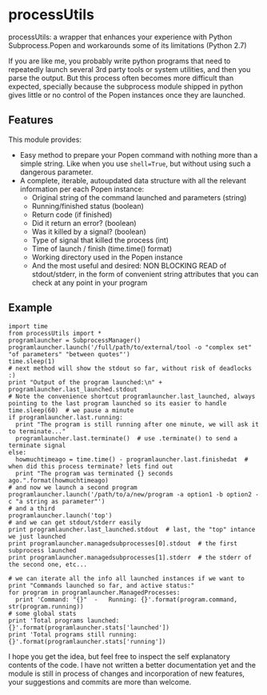 # processUtils
processUtils: a wrapper that enhances your experience with Python Subprocess.Popen and workarounds some of its limitations (Python 2.7)  

If you are like me, you probably write python programs that need to repeatedly launch several 3rd party tools or system utilities, and then you parse the output. But this process often becomes more difficult than expected, specially because the subprocess module shipped in python gives little or no control of the Popen instances once they are launched.  
  
## Features
This module provides:

* Easy method to prepare your Popen command with nothing more than a simple string. Like when you use `shell=True`, but without using such a dangerous parameter. 
* A complete, iterable, autoupdated data structure with all the relevant information per each Popen instance:
  * Original string of the command launched and parameters (string)
  * Running/finished status (boolean)
  * Return code (if finished)
  * Did it return an error? (boolean)
  * Was it killed by a signal? (boolean)
  * Type of signal that killed the process (int)
  * Time of launch / finish (time.time() format)
  * Working directory used in the Popen instance
  * And the most useful and desired: NON BLOCKING READ of stdout/stderr, in the form of convenient string attributes that you can check at any point in your program

## Example

```
import time
from processUtils import *  
programlauncher = SubprocessManager()
programlauncher.launch('/full/path/to/external/tool -o "complex set" "of parameters" "between quotes"')
time.sleep(1)
# next method will show the stdout so far, without risk of deadlocks :) 
print "Output of the program launched:\n" + programlauncher.last_launched.stdout  
# Note the convenience shortcut programlauncher.last_launched, always pointing to the last program launched so its easier to handle
time.sleep(60)  # we pause a minute
if programlauncher.last.running:
  print "The program is still running after one minute, we will ask it to terminate..."
  programlauncher.last.terminate()  # use .terminate() to send a terminate signal
else:
  howmuchtimeago = time.time() - programlauncher.last.finishedat  # when did this process terminate? lets find out
  print "The program was terminated {} seconds ago.".format(howmuchtimeago)
# and now we launch a second program
programlauncher.launch('/path/to/a/new/program -a option1 -b option2 -c "a string as parameter"')
# and a third
programlauncher.launch('top')
# and we can get stdout/stderr easily
print programlauncher.last_launched.stdout  # last, the "top" intance we just launched
print programlauncher.managedsubprocesses[0].stdout  # the first subprocess launched
print programlauncher.managedsubprocesses[1].stderr  # the stderr of the second one, etc...

# we can iterate all the info all launched instances if we want to
print "Commands launched so far, and active status:"
for program in programlauncher.ManagedProcesses:
  print 'Command: "{}"  -   Running: {}'.format(program.command, str(program.running))
# some global stats
print 'Total programs launched: {}'.format(programlauncher.stats['launched'])
print 'Total programs still running: {}'.format(programlauncher.stats['running'])
```

I hope you get the idea, but feel free to inspect the self explanatory contents of the code. I have not written a better documentation yet and the module is still in process of changes and incorporation of new features, your suggestions and commits are more than welcome.

